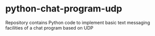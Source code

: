 # python-chat-program-udp
Repository contains Python code to implement basic text messaging facilities of a chat program based on UDP
